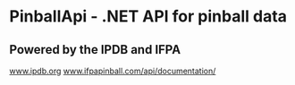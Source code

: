 # PinballApi - .NET API for pinball data  
## Powered by the IPDB and IFPA
www.ipdb.org
www.ifpapinball.com/api/documentation/
